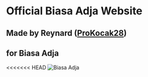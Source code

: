 # Official Biasa Adja Website
## Made by Reynard ([ProKocak28](https://github.com/ProKocak28))
## for Biasa Adja

<<<<<<< HEAD
![Biasa Adja](https://www.biasaadjatextures.cf/img/logo.png)
